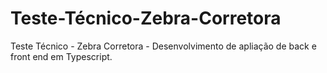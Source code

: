 # Teste-Técnico-Zebra-Corretora
Teste Técnico - Zebra Corretora - Desenvolvimento de apliação de back e front end em Typescript.
